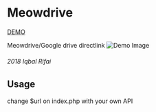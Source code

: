 # Meowdrive
[DEMO](https://meowdrive.herokuapp.com/?id=NFBSTnZKT2ZXeFRyc0lNQ1ZiRTVSRysyQ1d2SVhrL3ZJenJSU3psSkJCaERyVUdVeDlNWjFiTGdobEdxRUxVQQ==)

Meowdrive/Google drive directlink
![Demo Image](https://pomf.pyonpyon.moe/zwqikv.png "Image Demo")
###### 2018 Iqbal Rifai

## Usage

change $url on index.php with your own API
